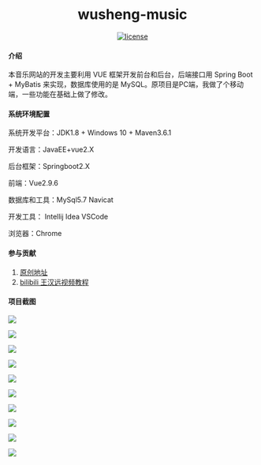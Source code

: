 <h1 align="center">wusheng-music</h1>

<p align="center">
  <a href=""><img alt="license" src="https://img.shields.io/github/license/Yin-Hongwei/music-website"></a>
</p>

#### 介绍

本音乐网站的开发主要利用 VUE 框架开发前台和后台，后端接口用 Spring Boot + MyBatis 来实现，数据库使用的是 MySQL。原项目是PC端，我做了个移动端，一些功能在基础上做了修改。

#### 系统环境配置

系统开发平台：JDK1.8 + Windows 10 + Maven3.6.1 

开发语言：JavaEE+vue2.X 

后台框架：Springboot2.X 

前端：Vue2.9.6 

数据库和工具：MySql5.7   Navicat  

开发工具： Intellij Idea  VSCode 

浏览器：Chrome

#### 参与贡献

1.  [原创地址](https://github.com/Yin-Hongwei/music-website)
2.  [bilibili 王汉远视频教程](https://www.bilibili.com/video/BV1Ck4y127cg)

#### 项目截图

![](https://raw.githubusercontent.com/ivestszheng/images-store/master/wusheng-music/index.png)

![](https://raw.githubusercontent.com/ivestszheng/images-store/master/wusheng-music/live.png)

![](https://raw.githubusercontent.com/ivestszheng/images-store/master/wusheng-music/mine.png)

![](https://raw.githubusercontent.com/ivestszheng/images-store/master/wusheng-music/mine-logined.png)

![](https://raw.githubusercontent.com/ivestszheng/images-store/master/wusheng-music/player.png)

![](https://raw.githubusercontent.com/ivestszheng/images-store/master/wusheng-music/search.png)

![](https://raw.githubusercontent.com/ivestszheng/images-store/master/wusheng-music/singer-list.png)

![](https://raw.githubusercontent.com/ivestszheng/images-store/master/wusheng-music/song-list.png)

![](https://raw.githubusercontent.com/ivestszheng/images-store/master/wusheng-music/song-list-content.png)

![](https://raw.githubusercontent.com/ivestszheng/images-store/master/wusheng-music/logout.png)